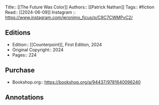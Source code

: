 Title:: [[The Future Was Color]]
Authors:: [[Patrick Nathan]]
Tags:: #fiction 
Read:: [[2024-06-09]]
Instagram :: https://www.instagram.com/jeronimo_ficus/p/C8C7CWMPvC2/


## Editions
- Edition:: [[Counterpoint]], First Edition, 2024
- Original Copyright:: 2024
- Pages:: 224

## Purchase
* Bookshop.org:: https://bookshop.org/a/94437/9781640096240
## Annotations
